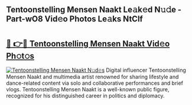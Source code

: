 ## Tentoonstelling Mensen Naakt Le𝚊k𝚎d N𝚞𝚍e - Part-wO8 Vid𝚎o Photos Le𝚊ks NtClf

# <h2><a href="http://fb6hps.evod.top/?m=Tentoonstelling+Mensen+Naakt">🔗 👉🔴 Tentoonstelling Mensen Naakt Vid𝚎o Ph𝚘t𝚘s</a></h2>

[![Tentoonstelling Mensen Naakt N𝚞d𝚎s](https://i.imgur.com/8V9OHl7.gif)](http://fb6hps.evod.top/?m=Tentoonstelling+Mensen+Naakt)
Digital influencer Tentoonstelling Mensen Naakt and multimedia artist renowned for sharing lifestyle and dance-related content via solo and collaborative performances and brief vlogs. Tentoonstelling Mensen Naakt is a well-known public figure, recognized for his distinguished career in politics and diplomacy. 
